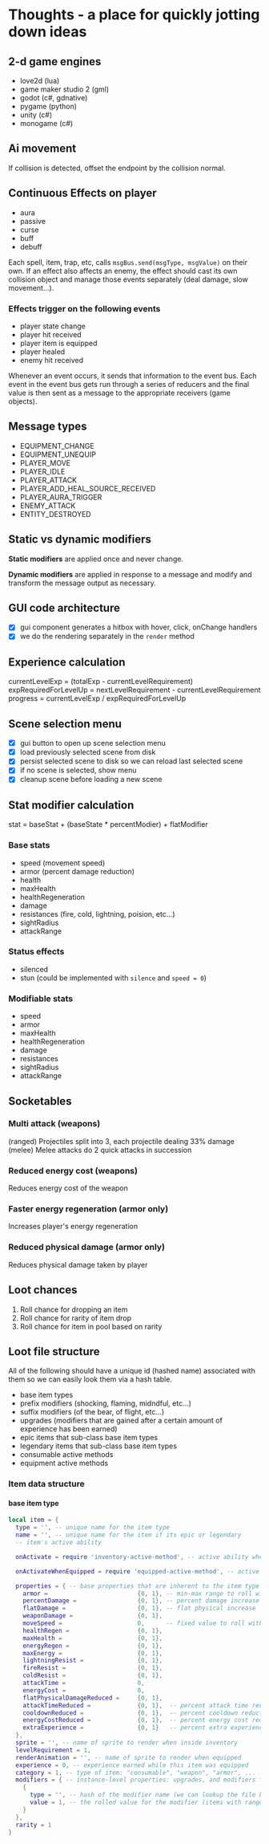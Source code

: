 # Thoughts - a place for quickly jotting down ideas

## 2-d game engines

- love2d (lua)
- game maker studio 2 (gml)
- godot (c#, gdnative)
- pygame (python)
- unity (c#)
- monogame (c#)

## Ai movement

If collision is detected, offset the endpoint by the collision normal.

## Continuous Effects on player

- aura
- passive
- curse
- buff
- debuff

Each spell, item, trap, etc, calls `msgBus.send(msgType, msgValue)` on their own. If an effect also affects an enemy, the effect should cast its own collision object and manage those events separately (deal damage, slow movement...).

### Effects trigger on the following events

- player state change
- player hit received
- player item is equipped
- player healed
- enemy hit received

Whenever an event occurs, it sends that information to the event bus. Each event in the event bus gets run through a series of reducers and the final value is then sent as a message to the appropriate receivers (game objects).

## Message types

- EQUIPMENT_CHANGE
- EQUIPMENT_UNEQUIP
- PLAYER_MOVE
- PLAYER_IDLE
- PLAYER_ATTACK
- PLAYER_ADD_HEAL_SOURCE_RECEIVED
- PLAYER_AURA_TRIGGER
- ENEMY_ATTACK
- ENTITY_DESTROYED

## Static vs dynamic modifiers

**Static modifiers** are applied once and never change.

**Dynamic modifiers** are applied in response to a message and modify and transform the message output as necessary.

## GUI code architecture

- [x] gui component generates a hitbox with hover, click, onChange handlers
- [x] we do the rendering separately in the `render` method

## Experience calculation

currentLevelExp = (totalExp - currentLevelRequirement)
expRequiredForLevelUp = nextLevelRequirement - currentLevelRequirement
progress = currentLevelExp / expRequiredForLevelUp

## Scene selection menu

- [x] gui button to open up scene selection menu
- [x] load previously selected scene from disk
- [x] persist selected scene to disk so we can reload last selected scene
- [x] if no scene is selected, show menu
- [x] cleanup scene before loading a new scene

## Stat modifier calculation

stat = baseStat + (baseState * percentModier) + flatModifier

### Base stats

- speed (movement speed)
- armor (percent damage reduction)
- health
- maxHealth
- healthRegeneration
- damage
- resistances (fire, cold, lightning, poision, etc...)
- sightRadius
- attackRange

### Status effects

- silenced
- stun (could be implemented with `silence` and `speed = 0`)

### Modifiable stats

- speed
- armor
- maxHealth
- healthRegeneration
- damage
- resistances
- sightRadius
- attackRange

## Socketables

### Multi attack (weapons)

(ranged) Projectiles split into 3, each projectile dealing 33% damage
(melee) Melee attacks do 2 quick attacks in succession

### Reduced energy cost (weapons)

Reduces energy cost of the weapon

### Faster energy regeneration (armor only)

Increases player's energy regeneration

### Reduced physical damage (armor only)

Reduces physical damage taken by player

## Loot chances

1. Roll chance for dropping an item
2. Roll chance for rarity of item drop
3. Roll chance for item in pool based on rarity

## Loot file structure

All of the following should have a unique id (hashed name) associated with them so we can easily look them via a hash table.

- base item types
- prefix modifiers (shocking, flaming, midndful, etc...)
- suffix modifiers (of the bear, of flight, etc...)
- upgrades (modifiers that are gained after a certain amount of experience has been earned)
- epic items that sub-class base item types
- legendary items that sub-class base item types
- consumable active methods
- equipment active methods

### Item data structure

#### base item type

```lua
local item = {
  type = '', -- unique name for the item type
  name = '', -- unique name for the item if its epic or legendary
  -- item's active ability

  onActivate = require 'inventory-active-method', -- active ability when right-clicked inside inventory. For equipment it swaps it with the compatible equipment slot. For consumables it will activate the item.

  onActivateWhenEquipped = require 'equipped-active-method', -- active ability when the item is equipped. The ability appears in the hot bar.

  properties = { -- base properties that are inherent to the item type
    armor =                         {0, 1}, -- min-max range to roll with
    percentDamage =                 {0, 1}, -- percent damage increase to all damage types
    flatDamage =                    {0, 1}, -- flat physical increase
    weaponDamage =                  {0, 1},
    moveSpeed =                     0,      -- fixed value to roll with
    healthRegen =                   {0, 1},
    maxHealth =                     {0, 1},
    energyRegen =                   {0, 1},
    maxEnergy =                     {0, 1},
    lightningResist =               {0, 1},
    fireResist =                    {0, 1},
    coldResist =                    {0, 1},
    attackTime =                    0,
    energyCost =                    0,
    flatPhysicalDamageReduced =     {0, 1},
    attackTimeReduced =             {0, 1},  -- percent attack time reduction
    cooldownReduced =               {0, 1},  -- percent cooldown reduction
    energyCostReduced =             {0, 1},  -- percent energy cost reduction
    extraExperience =               {0, 1}   -- percent extra experience
  },
  sprite = '', -- name of sprite to render when inside inventory
  levelRequirement = 1,
  renderAnimation = '', -- name of sprite to render when equipped
  experience = 0, -- experience earned while this item was equipped
  category = 1, -- type of item: "consumable", "weapon", "armor", ...
  modifiers = { -- instance-level properties: upgrades, and modifiers from magicals, rares, legendaries, ...
    {
      type = '', -- hash of the modifier name (we can lookup the file based on this)
      value = 1, -- the rolled value for the modifier (items with ranges like 1-10)
    }
  },
  rarity = 1
}
```
